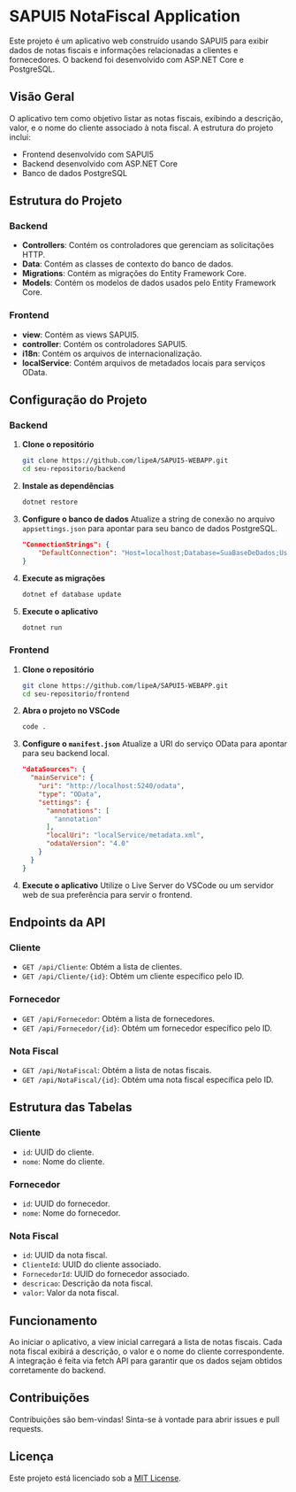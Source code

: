 # SAPUI5 NotaFiscal Application

Este projeto é um aplicativo web construído usando SAPUI5 para exibir dados de notas fiscais e informações relacionadas a clientes e fornecedores. O backend foi desenvolvido com ASP.NET Core e PostgreSQL.

## Visão Geral

O aplicativo tem como objetivo listar as notas fiscais, exibindo a descrição, valor, e o nome do cliente associado à nota fiscal. A estrutura do projeto inclui:

- Frontend desenvolvido com SAPUI5
- Backend desenvolvido com ASP.NET Core
- Banco de dados PostgreSQL

## Estrutura do Projeto

### Backend

- **Controllers**: Contém os controladores que gerenciam as solicitações HTTP.
- **Data**: Contém as classes de contexto do banco de dados.
- **Migrations**: Contém as migrações do Entity Framework Core.
- **Models**: Contém os modelos de dados usados pelo Entity Framework Core.

### Frontend

- **view**: Contém as views SAPUI5.
- **controller**: Contém os controladores SAPUI5.
- **i18n**: Contém os arquivos de internacionalização.
- **localService**: Contém arquivos de metadados locais para serviços OData.

## Configuração do Projeto

### Backend

1. **Clone o repositório**
    ```bash
    git clone https://github.com/lipeA/SAPUI5-WEBAPP.git
    cd seu-repositorio/backend
    ```

2. **Instale as dependências**
    ```bash
    dotnet restore
    ```

3. **Configure o banco de dados**
    Atualize a string de conexão no arquivo `appsettings.json` para apontar para seu banco de dados PostgreSQL.

    ```json
    "ConnectionStrings": {
        "DefaultConnection": "Host=localhost;Database=SuaBaseDeDados;Username=SeuUsuario;Password=SuaSenha"
    }
    ```

4. **Execute as migrações**
    ```bash
    dotnet ef database update
    ```

5. **Execute o aplicativo**
    ```bash
    dotnet run
    ```

### Frontend

1. **Clone o repositório**
    ```bash
    git clone https://github.com/lipeA/SAPUI5-WEBAPP.git
    cd seu-repositorio/frontend
    ```

2. **Abra o projeto no VSCode**
    ```bash
    code .
    ```

3. **Configure o `manifest.json`**
    Atualize a URI do serviço OData para apontar para seu backend local.
    ```json
    "dataSources": {
      "mainService": {
        "uri": "http://localhost:5240/odata",
        "type": "OData",
        "settings": {
          "annotations": [
            "annotation"
          ],
          "localUri": "localService/metadata.xml",
          "odataVersion": "4.0"
        }
      }
    }
    ```

4. **Execute o aplicativo**
    Utilize o Live Server do VSCode ou um servidor web de sua preferência para servir o frontend.

## Endpoints da API

### Cliente

- `GET /api/Cliente`: Obtém a lista de clientes.
- `GET /api/Cliente/{id}`: Obtém um cliente específico pelo ID.

### Fornecedor

- `GET /api/Fornecedor`: Obtém a lista de fornecedores.
- `GET /api/Fornecedor/{id}`: Obtém um fornecedor específico pelo ID.

### Nota Fiscal

- `GET /api/NotaFiscal`: Obtém a lista de notas fiscais.
- `GET /api/NotaFiscal/{id}`: Obtém uma nota fiscal específica pelo ID.

## Estrutura das Tabelas

### Cliente

- `id`: UUID do cliente.
- `nome`: Nome do cliente.

### Fornecedor

- `id`: UUID do fornecedor.
- `nome`: Nome do fornecedor.

### Nota Fiscal

- `id`: UUID da nota fiscal.
- `ClienteId`: UUID do cliente associado.
- `FornecedorId`: UUID do fornecedor associado.
- `descricao`: Descrição da nota fiscal.
- `valor`: Valor da nota fiscal.

## Funcionamento

Ao iniciar o aplicativo, a view inicial carregará a lista de notas fiscais. Cada nota fiscal exibirá a descrição, o valor e o nome do cliente correspondente. A integração é feita via fetch API para garantir que os dados sejam obtidos corretamente do backend.

## Contribuições

Contribuições são bem-vindas! Sinta-se à vontade para abrir issues e pull requests.

## Licença

Este projeto está licenciado sob a [MIT License](LICENSE).
